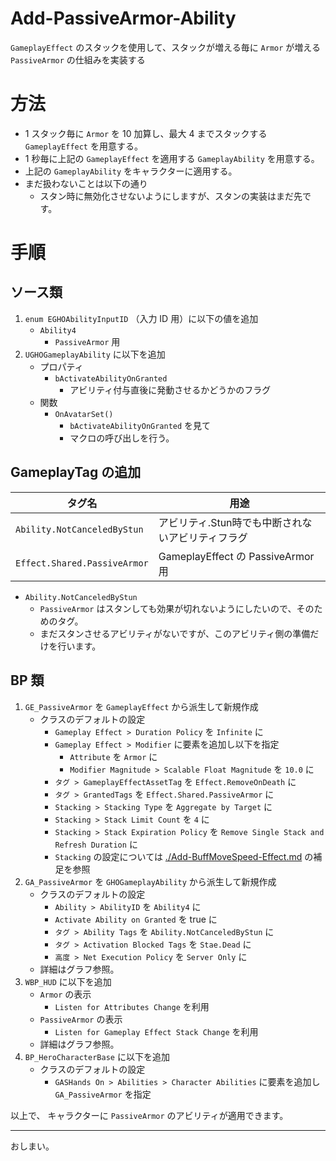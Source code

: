 # Add-PassiveArmor-Ability
`GameplayEffect` のスタックを使用して、スタックが増える毎に `Armor` が増える `PassiveArmor` の仕組みを実装する

# 方法
* 1 スタック毎に `Armor` を 10 加算し、最大 4 までスタックする `GameplayEffect` を用意する。
* 1 秒毎に上記の `GameplayEffect` を適用する `GameplayAbility` を用意する。
* 上記の `GameplayAbility` をキャラクターに適用する。
* まだ扱わないことは以下の通り
	* スタン時に無効化させないようにしますが、スタンの実装はまだ先です。


# 手順

## ソース類

1. `enum EGHOAbilityInputID` （入力 ID 用）に以下の値を追加
	* `Ability4`
		* `PassiveArmor` 用
1. `UGHOGameplayAbility` に以下を追加
	* プロパティ
		* `bActivateAbilityOnGranted`
			* アビリティ付与直後に発動させるかどうかのフラグ
	* 関数
		* `OnAvatarSet()`
			* `bActivateAbilityOnGranted` を見て
			* マクロの呼び出しを行う。


## GameplayTag の追加

| タグ名                        | 用途                                                                |
|-------------------------------|---------------------------------------------------------------------|
| `Ability.NotCanceledByStun`   | アビリティ.Stun時でも中断されないアビリティフラグ                   |
| `Effect.Shared.PassiveArmor`  | GameplayEffect の PassiveArmor 用                                   |

* `Ability.NotCanceledByStun`
	* `PassiveArmor` はスタンしても効果が切れないようにしたいので、そのためのタグ。
	* まだスタンさせるアビリティがないですが、このアビリティ側の準備だけを行います。

## BP 類

1. `GE_PassiveArmor` を `GameplayEffect` から派生して新規作成
	* クラスのデフォルトの設定
		* `Gameplay Effect > Duration Policy` を `Infinite` に
		* `Gameplay Effect > Modifier` に要素を追加し以下を指定
			* `Attribute` を `Armor` に
			* `Modifier Magnitude > Scalable Float Magnitude` を `10.0` に
		* `タグ > GameplayEffectAssetTag` を `Effect.RemoveOnDeath` に
		* `タグ > GrantedTags` を `Effect.Shared.PassiveArmor` に
		* `Stacking > Stacking Type` を `Aggregate by Target` に
		* `Stacking > Stack Limit Count` を `4` に
		* `Stacking > Stack Expiration Policy` を `Remove Single Stack and Refresh Duration` に
		* `Stacking` の設定については [./Add-BuffMoveSpeed-Effect.md](./Add-BuffMoveSpeed-Effect.md) の補足を参照
1. `GA_PassiveArmor` を `GHOGameplayAbility` から派生して新規作成
	* クラスのデフォルトの設定
		* `Ability > AbilityID` を `Ability4` に
		* `Activate Ability on Granted` を true に
		* `タグ > Ability Tags` を `Ability.NotCanceledByStun` に
		* `タグ > Activation Blocked Tags` を `Stae.Dead` に
		* `高度 > Net Execution Policy` を `Server Only` に
	* 詳細はグラフ参照。
1. `WBP_HUD` に以下を追加
	* `Armor` の表示
		* `Listen for Attributes Change` を利用
	* `PassiveArmor` の表示
		* `Listen for Gameplay Effect Stack Change` を利用
	* 詳細はグラフ参照。
1. `BP_HeroCharacterBase` に以下を追加
	* クラスのデフォルトの設定
		* `GASHands On > Abilities > Character Abilities` に要素を追加し `GA_PassiveArmor` を指定


以上で、 キャラクターに `PassiveArmor` のアビリティが適用できます。

-----
おしまい。
